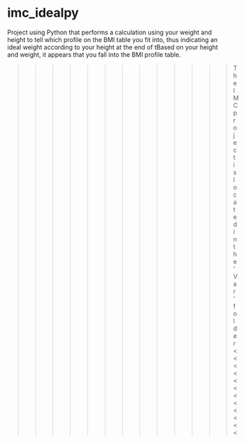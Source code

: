 # imc_idealpy
Project using Python that performs a calculation using your weight and height to tell which profile on the BMI table you fit into, thus indicating an ideal weight according to your height at the end of tBased on your height and weight, it appears that you fall into the BMI profile table.


  >>>>>>>>>>>>> The IMC project is located in the 'Var' folder <<<<<<<<<<<<
